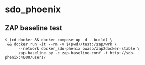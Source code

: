 # sdo_phoenix

## ZAP baseline test

```shell
$ (cd docker && docker-compose up -d --build) \
 && docker run -it --rm -v $(pwd)/test:/zap/wrk \
      --network docker_sdo-phenix owasp/zap2docker-stable \
      zap-baseline.py -c zap-baseline.conf -t http://sdo-phenix:4000/users/
```
